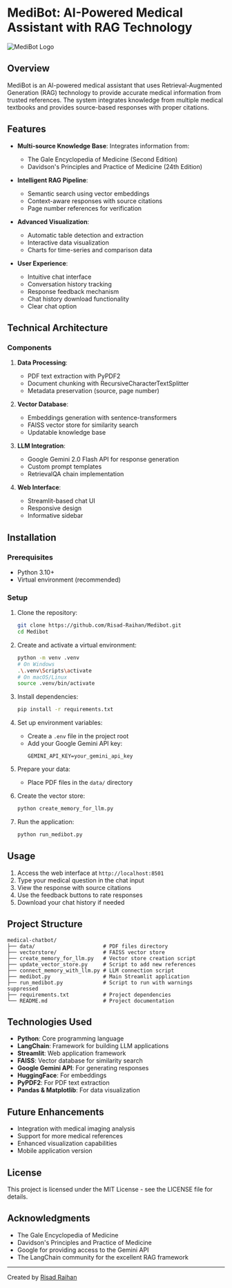 # MediBot: AI-Powered Medical Assistant with RAG Technology

![MediBot Logo](https://img.icons8.com/color/96/000000/robot.png)

## Overview

MediBot is an AI-powered medical assistant that uses Retrieval-Augmented Generation (RAG) technology to provide accurate medical information from trusted references. The system integrates knowledge from multiple medical textbooks and provides source-based responses with proper citations.

## Features

- **Multi-source Knowledge Base**: Integrates information from:
  - The Gale Encyclopedia of Medicine (Second Edition)
  - Davidson's Principles and Practice of Medicine (24th Edition)

- **Intelligent RAG Pipeline**:
  - Semantic search using vector embeddings
  - Context-aware responses with source citations
  - Page number references for verification

- **Advanced Visualization**:
  - Automatic table detection and extraction
  - Interactive data visualization
  - Charts for time-series and comparison data

- **User Experience**:
  - Intuitive chat interface
  - Conversation history tracking
  - Response feedback mechanism
  - Chat history download functionality
  - Clear chat option

## Technical Architecture

### Components

1. **Data Processing**:
   - PDF text extraction with PyPDF2
   - Document chunking with RecursiveCharacterTextSplitter
   - Metadata preservation (source, page number)

2. **Vector Database**:
   - Embeddings generation with sentence-transformers
   - FAISS vector store for similarity search
   - Updatable knowledge base

3. **LLM Integration**:
   - Google Gemini 2.0 Flash API for response generation
   - Custom prompt templates
   - RetrievalQA chain implementation

4. **Web Interface**:
   - Streamlit-based chat UI
   - Responsive design
   - Informative sidebar

## Installation

### Prerequisites

- Python 3.10+
- Virtual environment (recommended)

### Setup

1. Clone the repository:
   ```bash
   git clone https://github.com/Risad-Raihan/Medibot.git
   cd Medibot
   ```

2. Create and activate a virtual environment:
   ```bash
   python -m venv .venv
   # On Windows
   .\.venv\Scripts\activate
   # On macOS/Linux
   source .venv/bin/activate
   ```

3. Install dependencies:
   ```bash
   pip install -r requirements.txt
   ```

4. Set up environment variables:
   - Create a `.env` file in the project root
   - Add your Google Gemini API key:
     ```
     GEMINI_API_KEY=your_gemini_api_key
     ```

5. Prepare your data:
   - Place PDF files in the `data/` directory

6. Create the vector store:
   ```bash
   python create_memory_for_llm.py
   ```

7. Run the application:
   ```bash
   python run_medibot.py
   ```

## Usage

1. Access the web interface at `http://localhost:8501`
2. Type your medical question in the chat input
3. View the response with source citations
4. Use the feedback buttons to rate responses
5. Download your chat history if needed

## Project Structure

```
medical-chatbot/
├── data/                      # PDF files directory
├── vectorstore/               # FAISS vector store
├── create_memory_for_llm.py   # Vector store creation script
├── update_vector_store.py     # Script to add new references
├── connect_memory_with_llm.py # LLM connection script
├── medibot.py                 # Main Streamlit application
├── run_medibot.py             # Script to run with warnings suppressed
├── requirements.txt           # Project dependencies
└── README.md                  # Project documentation
```

## Technologies Used

- **Python**: Core programming language
- **LangChain**: Framework for building LLM applications
- **Streamlit**: Web application framework
- **FAISS**: Vector database for similarity search
- **Google Gemini API**: For generating responses
- **HuggingFace**: For embeddings
- **PyPDF2**: For PDF text extraction
- **Pandas & Matplotlib**: For data visualization

## Future Enhancements

- Integration with medical imaging analysis
- Support for more medical references
- Enhanced visualization capabilities
- Mobile application version

## License

This project is licensed under the MIT License - see the LICENSE file for details.

## Acknowledgments

- The Gale Encyclopedia of Medicine
- Davidson's Principles and Practice of Medicine
- Google for providing access to the Gemini API
- The LangChain community for the excellent RAG framework

---

Created by [Risad Raihan](https://github.com/Risad-Raihan) 